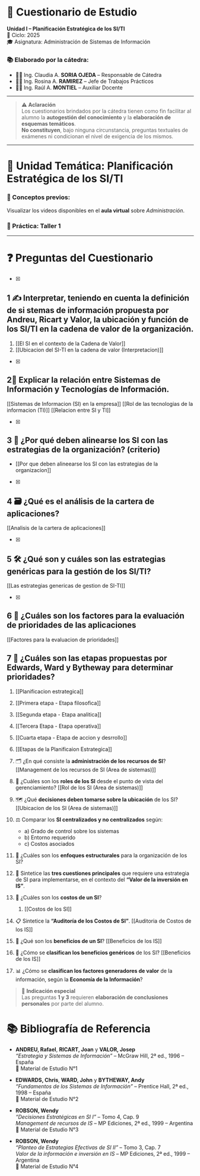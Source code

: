 # 📝 Cuestionario de Estudio  
**Unidad I – Planificación Estratégica de los SI/TI**  
📆 Ciclo: 2025  
🎓 Asignatura: Administración de Sistemas de Información  

### 📚 Elaborado por la cátedra:
- 👩‍🏫 Ing. Claudia A. **SORIA OJEDA** – Responsable de Cátedra  
- 👩‍💼 Ing. Rosina A. **RAMIREZ** – Jefe de Trabajos Prácticos  
- 👨‍💻 Ing. Raúl A. **MONTIEL** – Auxiliar Docente  

---

> ⚠️ **Aclaración**  
Los cuestionarios brindados por la cátedra tienen como fin facilitar al alumno la **autogestión del conocimiento** y la **elaboración de esquemas temáticos**.  
**No constituyen**, bajo ninguna circunstancia, preguntas textuales de exámenes ni condicionan el nivel de exigencia de los mismos.

---

# 📌 Unidad Temática: Planificación Estratégica de los SI/TI

### 🧠 Conceptos previos:
Visualizar los videos disponibles en el **aula virtual** sobre *Administración*.

### 🧪 Práctica: Taller 1

---

# ❓ Preguntas del Cuestionario

- [x] 
## 1 ✍️ Interpretar, teniendo en cuenta la definición de si stemas de información propuesta por **Andreu, Ricart y Valor**, la ubicación y función de los **SI/TI en la cadena de valor** de la organización.
1. [[El SI en el contexto de la Cadena de Valor]]
2. [[Ubicacion del SI-TI en la cadena de valor (Interpretacion)]]

- [x] 
## 2📡 Explicar la **relación entre Sistemas de Información y Tecnologías de Información**.
[[Sistemas de Informacion (SI) en la empresa]]
[[Rol de las tecnologias de la informacion (TI)]]
[[Relacion entre SI y TI]]

- [x] 
## 3 🤝 ¿Por qué deben **alinearse los SI con las estrategias** de la organización? (criterio)
- [[Por que deben alineearse los SI con las estrategias de la organizacion]]

- [x] 
## 4 🗃️ ¿Qué es el **análisis de la cartera de aplicaciones**?  
[[Analisis de la cartera de aplicaciones]]

- [x] 
## 5 🛠️ ¿Qué son y cuáles son las **estrategias genéricas para la gestión de los SI/TI**? 
[[Las estrategias genericas de gestion de SI-TI]]

- [x] 
## 6  🧮 ¿Cuáles son los **factores para la evaluación de prioridades** de las aplicaciones 
[[Factores para la evaluacion de prioridades]]

## 7 🧭 ¿Cuáles son las **etapas propuestas por Edwards, Ward y Bytheway** para determinar prioridades?
1. [[Planificacion estrategica]]
2. [[Primera etapa - Etapa filosofica]]
3. [[Segunda etapa - Etapa analitica]]
4. [[Tercera Etapa - Etapa operativa]]
5. [[Cuarta etapa - Etapa de accion y desrrollo]]
6. [[Etapas de la Planificaion Estrategica]]

7. 🗂️ ¿En qué consiste la **administración de los recursos de SI**?
[[Management de los recursos de SI (Area de sistemas)]]
8. 🎯 ¿Cuáles son los **roles de los SI** desde el punto de vista del gerenciamiento?
[[Rol de los SI (Area de sistemas)]]
9. 🗺️ ¿Qué **decisiones deben tomarse sobre la ubicación** de los SI?
[[Ubicacion de los SI (Area de sistemas)]]
10. ⚖️ Comparar los **SI centralizados y no centralizados** según:
    - a) Grado de control sobre los sistemas  
    - b) Entorno requerido  
    - c) Costos asociados  

11. 🧱 ¿Cuáles son los **enfoques estructurales** para la organización de los SI?


12. 🧩 Sintetice las **tres cuestiones principales** que requiere una estrategia de SI para implementarse, en el contexto del **“Valor de la inversión en IS”**.

13. 💸 ¿Cuáles son los **costos de un SI**?
	1. [[Costos de los SI]]

14. 📋 Sintetice la **“Auditoría de los Costos de SI”**.
[[Auditoria de Costos de los IS]]
15. 🎁 ¿Qué son los **beneficios de un SI**?
[[Beneficios de los IS]]
16. 🧾 ¿Cómo se **clasifican los beneficios genéricos** de los SI?
[[Beneficios de los IS]]
17. 📊 ¿Cómo se **clasifican los factores generadores de valor** de la información, según la **Economía de la Información**?

> 💬 **Indicación especial**  
Las preguntas **1 y 3** requieren **elaboración de conclusiones personales** por parte del alumno.


# 📚 Bibliografía de Referencia

- **ANDREU, Rafael**, **RICART, Joan** y **VALOR, Josep**  
  *“Estrategia y Sistemas de Información”* – McGraw Hill, 2ª ed., 1996 – España  
  📁 Material de Estudio N°1  

- **EDWARDS, Chris**, **WARD, John** y **BYTHEWAY, Andy**  
  *“Fundamentos de los Sistemas de Información”* – Prentice Hall, 2ª ed., 1998 – España  
  📁 Material de Estudio N°2  

- **ROBSON, Wendy**  
  *“Decisiones Estratégicas en SI I”* – Tomo 4, Cap. 9  
  *Management de recursos de IS* – MP Ediciones, 2ª ed., 1999 – Argentina  
  📁 Material de Estudio N°3  

- **ROBSON, Wendy**  
  *“Planteo de Estrategias Efectivas de SI II”* – Tomo 3, Cap. 7  
  *Valor de la información e inversión en IS* – MP Ediciones, 2ª ed., 1999 – Argentina  
  📁 Material de Estudio N°4
